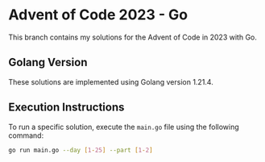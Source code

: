 # Advent of Code 2023 - Go

This branch contains my solutions for the Advent of Code in 2023 with Go.

## Golang Version

These solutions are implemented using Golang version 1.21.4.

## Execution Instructions

To run a specific solution, execute the `main.go` file using the following command:

```bash
go run main.go --day [1-25] --part [1-2]